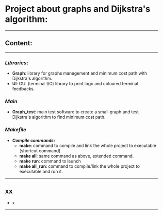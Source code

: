 # __Project about graphs and Dijkstra's algorithm:__
---
## __Content:__
---
### ___Libraries___:
* __Graph__: library for graphs management and minimum cost path with Dijkstra's algorithm.
* __UI__: GUI (terminal I/O) library to print logo and coloured terminal feedbacks.
### ___Main___
* __Graph_test__: main test software to create a small graph and test Dijkstra's algorithm to find minimum cost path.
### ___Makefile___
* ___Compile commands:___
  * __make__: command to compile and link the whole project to executable (shortcut command).
  * __make all__: same command as above, extended command.
  * __make run__: command to launch
  * __make all_run__: command to compile/link the whole project to executable and run it.
---
## xx
* x
---